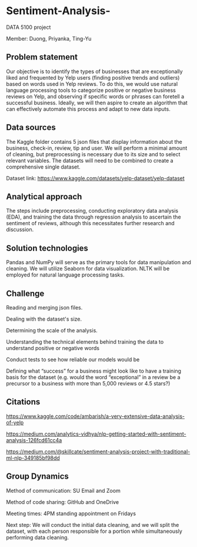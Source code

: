 # Sentiment-Analysis-
DATA 5100 project

Member: Duong, Priyanka, Ting-Yu 


## Problem statement 

Our objective is to identify the types of businesses that are exceptionally liked and frequented by Yelp users (finding positive trends and outliers) based on words used in Yelp reviews. To do this, we would use natural language processing tools to categorize positive or negative business reviews on Yelp, and observing if specific words or phrases can foretell a successful business. Ideally, we will then aspire to create an algorithm that can effectively automate this process and adapt to new data inputs.  


## Data sources 

The Kaggle folder contains 5 json files that display information about the business, check-in, review, tip and user. We will perform a minimal amount of cleaning, but preprocessing is necessary due to its size and to select relevant variables. The datasets will need to be combined to create a comprehensive single dataset. 

Dataset link: https://www.kaggle.com/datasets/yelp-dataset/yelp-dataset 

## Analytical approach 

The steps include preprocessing, conducting exploratory data analysis (EDA), and training the data through regression analysis to ascertain the sentiment of reviews, although this necessitates further research and discussion. 

## Solution technologies 

Pandas and NumPy will serve as the primary tools for data manipulation and cleaning. We will utilize Seaborn for data visualization. NLTK will be employed for natural language processing tasks. 

## Challenge 

Reading and merging json files. 

Dealing with the dataset's size. 

Determining the scale of the analysis. 

Understanding the technical elements behind training the data to understand positive or negative words 

Conduct tests to see how reliable our models would be 

Defining what “success” for a business might look like to have a training basis for the dataset (e.g. would the word “exceptional” in a review be a precursor to a business with more than 5,000 reviews or 4.5 stars?) 

## Citations

https://www.kaggle.com/code/ambarish/a-very-extensive-data-analysis-of-yelp  

https://medium.com/analytics-vidhya/nlp-getting-started-with-sentiment-analysis-126fcd61cc4a 

https://medium.com/@skillcate/sentiment-analysis-project-with-traditional-ml-nlp-349185bf98dd 

## Group Dynamics 
Method of communication: SU Email and Zoom 

Method of code sharing: GitHub and OneDrive 

Meeting times: 4PM standing appointment on Fridays 

Next step: We will conduct the initial data cleaning, and we will split the dataset, with each person responsible for a portion while simultaneously performing data cleaning. 
